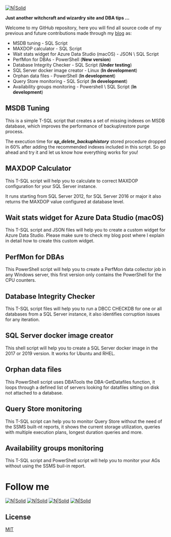 [![N|Solid](http://dbamastery.com/wp-content/uploads/2019/01/cropped-Screen-Shot-2019-01-15-at-9.06.49-PM-1-1.png)](http://dbamastery.com/)

**Just another witchcraft and wizardry site and DBA tips …**

Welcome to my GitHub repository, here you will find all source code of my previous and future contributions made through my [blog] as:

- MSDB tuning - SQL Script
- MAXDOP calculator - SQL Script
- Wait stats widget for Azure Data Studio (macOS) - JSON \ SQL Script
- PerfMon for DBAs - PowerShell (**New version**)
- Database Integrity Checker - SQL Script (**Under testing**)
- SQL Server docker image creator - Linux (**In development**)
- Orphan data files - PowerShell (**In development**)
- Query Store monitoring - SQL Script (**In development**)
- Availability groups monitoring - Powershell \ SQL Script (**In development**)

## MSDB Tuning
This is a simple T-SQL script that creates a set of missing indexes on MSDB database, which improves the performance of backup\restore purge process.

The execution time for **_sp_delete_backuphistory_** stored procedure dropped in 60% after adding the recommended indexes included in this script. So go ahead and try it and let us know how everything works for you!

## MAXDOP Calculator
This T-SQL script will help you to calculate to correct MAXDOP configuration for your SQL Server instance.

It runs starting from SQL Server 2012, for SQL Server 2016 or major it also returns the MAXDOP value configured at database level.

## Wait stats widget for Azure Data Studio (macOS)
This T-SQL script and JSON files will help you to create a custom widget for Azure Data Studio. Please make sure to check my blog post where I explain in detail how to create this custom widget.

## PerfMon for DBAs
This PowerShell script will help you to create a PerfMon data collector job in any Windows server, this first version only contains the PowerShell for the CPU counters.

## Database Integrity Checker
This T-SQL script files will help you to run a DBCC CHECKDB for one or all databases from a SQL Server instance, it also identifies corruption issues for any iteration.

## SQL Server docker image creator
This shell script will help you to create a SQL Server docker image in the 2017 or 2019 version. It works for Ubuntu and RHEL.

## Orphan data files
This PowerShell script uses DBATools the DBA-GetDatafiles function, it loops through a defined list of servers looking for datafiles sitting on disk not attached to a database.

## Query Store monitoring
This T-SQL script can help you to monitor Query Store without the need of the SSMS built-nt reports, it shows the current storage utilization, queries with multiple execution plans, longest duration queries and more.

## Availability groups monitoring
This T-SQL script and PowerShell script will help you to monitor your AGs without using the SSMS buil-in report.

# Follow me
[![N|Solid](http://dbamastery.com/wp-content/uploads/2018/08/if_twitter_circle_color_107170.png)](https://twitter.com/dbamastery) [![N|Solid](http://dbamastery.com/wp-content/uploads/2018/08/if_github_circle_black_107161.png)](https://github.com/dbamaster) [![N|Solid](http://dbamastery.com/wp-content/uploads/2018/08/if_linkedin_circle_color_107178.png)](https://www.linkedin.com/in/croblesdba/) [![N|Solid](http://dbamastery.com/wp-content/uploads/2018/08/if_browser_1055104.png)](http://dbamastery.com/)

## License
[MIT](/LICENSE.md)

[blog]: <http://dbamastery.com/>
